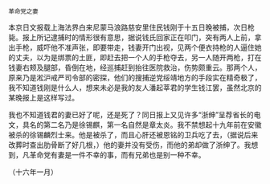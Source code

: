     革命党之妻 

   本京日文报载上海法界白来尼蒙马浪路慈安里住民钱刚于十五日晚被捕，次日枪毙。报上所记逮捕时的情形很有意思，据说钱氏回家正在叩门，突有两人上前，拿出手枪，威吓他不准声张，即要带走，钱妻开门出视，见两个便衣持枪的人逼住她的丈夫，以为是绑票的土匪，即赶去把一个人的手枪夺去，另一人随开两枪，打在钱妻右颊及腿部，昏倒在地，经巡捕赶到抬往医院救治，伤势颇重云。那两个人，原来乃是淞沪戒严司令部的密探，他们的搜捕逆党绥靖地方的手段实在精奇极了，我不知道钱刚是什么人，想来未必是我的友人潘起莘君的学生钱江罢，虽然北京的某晚报上是这样写过。

   我也不知道钱君的妻已好了呢，还是死了？同日报上又见许多“浙绅”呈荐省长的电文，具名的第二名乃是徐锡麒，第一名自然是章太炎。我不禁想起十九年前在安徽被杀的徐锡麟烈士来。他是被杀了，而且心肝还被恩铭的卫兵吃了去，（据说后来改葬时查出肋骨断了好几根，）他的妻并没有受伤，而他的弟却做了浙绅了。我想到，凡革命党有妻是一件不幸的事，而有兄弟也是别一种不幸。

   （十六年一月）

